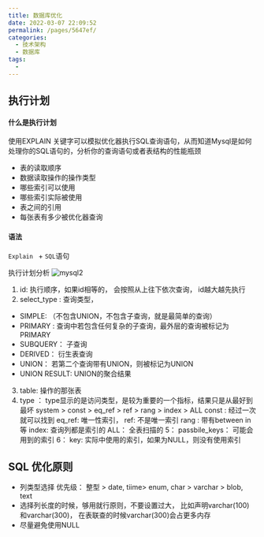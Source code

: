 ```yaml
---
title: 数据库优化
date: 2022-03-07 22:09:52
permalink: /pages/5647ef/
categories: 
  - 技术架构
  - 数据库
tags: 
  - 
---
```

## 执行计划
#### 什么是执行计划

使用EXPLAIN 关键字可以模拟优化器执行SQL查询语句，从而知道Mysql是如何处理你的SQL语句的，分析你的查询语句或者表结构的性能瓶颈
* 表的读取顺序
* 数据读取操作的操作类型
* 哪些索引可以使用
* 哪些索引实际被使用
* 表之间的引用
* 每张表有多少被优化器查询
#### 语法
<code>Explain </code> + <code>SQL</code>语句

执行计划分析
![mysql2](/img/database/mysql2.png)

1. id: 执行顺序，如果id相等的， 会按照从上往下依次查询， id越大越先执行
2. select_type : 查询类型， 
 * SIMPLE: （不包含UNION，不包含子查询，就是最简单的查询）
 * PRIMARY : 查询中若包含任何复杂的子查询，最外层的查询被标记为PRIMARY
 * SUBQUERY： 子查询
 * DERIVED： 衍生表查询
 * UNION： 若第二个查询带有UNION，则被标记为UNION
 * UNION RESULT: UNION的聚合结果

3. table: 操作的那张表
4. type ： type显示的是访问类型，是较为重要的一个指标，结果只是从最好到最坏
system > const > eq_ref > ref > rang > index > ALL
const : 经过一次就可以找到
eq_ref: 唯一性索引， 
ref: 不是唯一索引
rang : 带有between in 等
index: 查询列都是索引的
ALL： 全表扫描的
5： passbile_keys： 可能会用到的索引
6： key: 实际中使用的索引，如果为NULL，则没有使用索引


## SQL 优化原则
* 列类型选择 优先级： 整型 > date, tiime> enum, char > varchar > blob, text
* 选择列长度的时候，够用就行原则，不要设置过大， 比如声明varchar(100) 和varchar(300)， 在表联查的时候varchar(300)会占更多内存
* 尽量避免使用NULL




